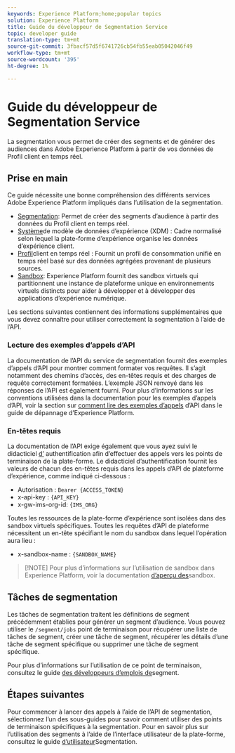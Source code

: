 ```yaml
---
keywords: Experience Platform;home;popular topics
solution: Experience Platform
title: Guide du développeur de Segmentation Service
topic: developer guide
translation-type: tm+mt
source-git-commit: 3fbacf57d5f6741726cb54fb55eab05042046f49
workflow-type: tm+mt
source-wordcount: '395'
ht-degree: 1%

---
```



# Guide du développeur de Segmentation Service

La segmentation vous permet de créer des segments et de générer des audiences dans Adobe Experience Platform à partir de vos données de Profil client en temps réel.

## Prise en main

Ce guide nécessite une bonne compréhension des différents services Adobe Experience Platform impliqués dans l’utilisation de la segmentation.

- [Segmentation](../home.md): Permet de créer des segments d’audience à partir des données du Profil client en temps réel.
- [Système](../../xdm/home.md)de modèle de données d’expérience (XDM) : Cadre normalisé selon lequel la plate-forme d’expérience organise les données d’expérience client.
- [Profil](../../profile/home.md)client en temps réel : Fournit un profil de consommation unifié en temps réel basé sur des données agrégées provenant de plusieurs sources.
- [Sandbox](../../sandboxes/home.md): Experience Platform fournit des sandbox virtuels qui partitionnent une instance de plateforme unique en environnements virtuels distincts pour aider à développer et à développer des applications d’expérience numérique.

Les sections suivantes contiennent des informations supplémentaires que vous devez connaître pour utiliser correctement la segmentation à l’aide de l’API.

### Lecture des exemples d’appels d’API

La documentation de l’API du service de segmentation fournit des exemples d’appels d’API pour montrer comment formater vos requêtes. Il s’agit notamment des chemins d’accès, des en-têtes requis et des charges de requête correctement formatées. L’exemple JSON renvoyé dans les réponses de l’API est également fourni. Pour plus d’informations sur les conventions utilisées dans la documentation pour les exemples d’appels d’API, voir la section sur [comment lire des exemples d’appels](../../landing/troubleshooting.md#how-do-i-format-an-api-request) d’API dans le guide de dépannage d’Experience Platform.

### En-têtes requis

La documentation de l’API exige également que vous ayez suivi le didacticiel [d’](../../tutorials/authentication.md) authentification afin d’effectuer des appels vers les points de terminaison de la plate-forme. Le didacticiel d’authentification fournit les valeurs de chacun des en-têtes requis dans les appels d’API de plateforme d’expérience, comme indiqué ci-dessous :

- Autorisation : `Bearer {ACCESS_TOKEN}`
- x-api-key : `{API_KEY}`
- x-gw-ims-org-id: `{IMS_ORG}`

Toutes les ressources de la plate-forme d’expérience sont isolées dans des sandbox virtuels spécifiques. Toutes les requêtes d’API de plateforme nécessitent un en-tête spécifiant le nom du sandbox dans lequel l’opération aura lieu :

- x-sandbox-name : `{SANDBOX_NAME}`

>[!NOTE] Pour plus d’informations sur l’utilisation de sandbox dans Experience Platform, voir la documentation [d’aperçu des](../../sandboxes/home.md)sandbox.

<!-- ## Estimates

Estimates provides statistical information for a segment definition, such as projected audience size and confidence interval. You can use the `/estimate` endpoint to view an estimate of a segment definition. 

For more information on using this endpoint, please read the [estimates developer guide](./estimates.md). 

## Export jobs

Export jobs are asynchronous processes that are used to persist audience segment members to datasets. You can use the `/export/jobs` endpoint to retrieve all export jobs, create a new export job, retrieve details of a specific export job, or cancel a specific export job.

For more information on using this endpoint, please read the [export jobs developer guide](./export-jobs.md).

## Previews

Previews provide a paginated list of qualifying profiles for a segment definition, allowing you to compare the results against what you expect. You can use the `/preview` endpoint to create a new preview job, look up results of a specific preview job, or delete a specific preview job.

For more information on using this endpoint, please read the [previews developer guide](./previews.md).

## PQL conversions

Profile Query Language (PQL) conversions allows you to convert your formatting between `pql/text` and `pql/json`. You can do this by using the `/segment/conversion` endpoint.

For more information on using this endpoint, please read the [PQL conversions developer guide](./pql-conversions.md).

## Schedules

Schedules are a tool that can be used to automatically run export jobs once a day. You can use the `/config/schedules` endpoint to retrieve a list of schedules, create a new schedule, retrieve details of a specific schedule, update a specific schedule, or delete a specific schedule. 

For more information on using this endpoint, please read the [schedules developer guide](./schedules.md).

## Segment definitions

Segment definitions define which profiles will be part of which audience segments. You can use the `/segment/definitions` endpoint to retrieve a list of segment definitions, create a new segment definition, retrieve details of a specific segment definition, delete a specific segment definition, or overwrite details of a specific segment definition.

For more information on using this endpoint, please read the [segment definitions developer guide](./segment-definitions.md). -->

## Tâches de segmentation

Les tâches de segmentation traitent les définitions de segment précédemment établies pour générer un segment d’audience. Vous pouvez utiliser le `/segment/jobs` point de terminaison pour récupérer une liste de tâches de segment, créer une tâche de segment, récupérer les détails d’une tâche de segment spécifique ou supprimer une tâche de segment spécifique.

Pour plus d’informations sur l’utilisation de ce point de terminaison, consultez le guide [des développeurs d’emplois de](./segment-jobs.md)segment.

## Étapes suivantes

Pour commencer à lancer des appels à l’aide de l’API de segmentation, sélectionnez l’un des sous-guides pour savoir comment utiliser des points de terminaison spécifiques à la segmentation. Pour en savoir plus sur l’utilisation des segments à l’aide de l’interface utilisateur de la plate-forme, consultez le guide [d’utilisateur](../ui/overview.md)Segmentation.